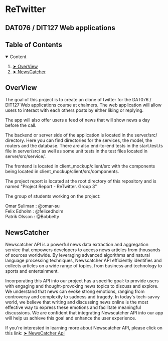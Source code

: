 # ReTwitter

## DAT076 / DIT127 Web applications


## Table of Contents

<details open="open">
  <summary> Content </summary>
  <ol>
    <li><a href="#overview"> ➤  OverView</a></li>
    <li><a href="#NewsCatcher"> ➤ NewsCatcher</a></li>
  </ol>
</details>

<!-- OVERVIEW -->
<h2 id="overview"> OverView</h2>
The goal of this project is to create an clone of twitter for the DAT076 / DIT127 Web applications course at chalmers. The web application will allow users to interact with each others posts by either liking or replying. 

The app will also offer users a feed of news that will show news a day before the call. 

The backend or server side of the application is located in the server/src/ directory. Here you can find directories for the services, the model, the routers and the database. There are also end-to-end tests in the start.test.ts file in server/src/ as well as some unit tests in the test files located in server/src/service/.

The frontend is located in client_mockup/client/src with the components being located in client_mockup/client/src/components.

The project report is located at the root directory of this repository and is named "Project Report - ReTwitter. Group 3"

The group of students working on the project: 

Omar Suliman : @omar-su <br>
Felix Edholm : @felixedholm <br>
Patrik Olsson : @Bobbelty <br>


<!-- NewsCatcher -->
<h2 id="NewsCatcher"> NewsCatcher</h2>

Newscatcher API is a powerful news data extraction and aggregation service that empowers developers to access news articles from thousands of sources worldwide. By leveraging advanced algorithms and natural language processing techniques, Newscatcher API efficiently identifies and collects articles on a wide range of topics, from business and technology to sports and entertainment.

Incorporating this API into our project has a specific goal: to provide users with engaging and thought-provoking news topics to discuss and explore. We understand that news can evoke strong emotions, ranging from controversy and complexity to sadness and tragedy. In today's tech-savvy world, we believe that writing and discussing news online is the most effective way to express these emotions and facilitate meaningful discussions. We are confident that integrating Newscatcher API into our app will help us achieve this goal and enhance the user experience.

If you're interested in learning more about Newscatcher API, please click on this link:
<a href="https://newscatcherapi.com/"> ➤ NewsCatcher Api </a>

